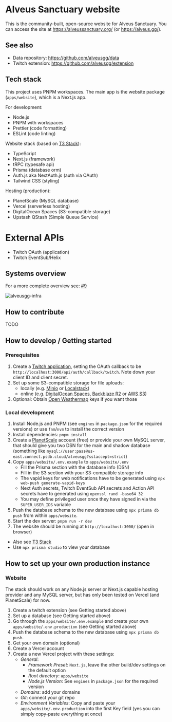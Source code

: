 # Alveus Sanctuary website

This is the community-built, open-source website for Alveus Sanctuary.
You can access the site at https://alveussanctuary.org/ (or https://alveus.gg/).

## See also

- Data repository: https://github.com/alveusgg/data
- Twitch extension: https://github.com/alveusgg/extension

## Tech stack

This project uses PNPM workspaces. The main app is the website package (`apps/website`), which is a Next.js app.

For development:

- Node.js
- PNPM with workspaces
- Prettier (code formatting)
- ESLint (code linting)

Website stack (based on [T3 Stack](https://create.t3.gg/)):

- TypeScript
- Next.js (framework)
- tRPC (typesafe api)
- Prisma (database orm)
- Auth.js aka NextAuth.js (auth via OAuth)
- Tailwind CSS (styling)

Hosting (production):

- PlanetScale (MySQL database)
- Vercel (serverless hosting)
- DigitalOcean Spaces (S3-compatible storage)
- Upstash QStash (Simple Queue Service)

# External APIs

- Twitch OAuth (application)
- Twitch EventSub/Helix

## Systems overview

For a more complete overview see: [#9](https://github.com/alveusgg/alveusgg/issues/9)

![alveusgg-infra](https://user-images.githubusercontent.com/684458/217618231-6fb9078d-8d77-4c64-9b92-c2ebe8e58c3c.png)

## How to contribute

TODO

## How to develop / Getting started

### Prerequisites

1. Create a [Twitch application](https://dev.twitch.tv/console/apps/create), setting the OAuth callback to be `http://localhost:3000/api/auth/callback/twitch`. Note down your client ID and client secret.
2. Set up some S3-compatible storage for file uploads:
   - locally (e.g. [Minio](https://min.io/) or [Localstack](https://localstack.cloud/))
   - online (e.g. [DigitalOcean Spaces](https://www.digitalocean.com/products/spaces/), [Backblaze R2](https://www.backblaze.com/b2/cloud-storage.html) or [AWS S3](https://aws.amazon.com/s3/))
3. Optional: Obtain [Open Weathermap](https://openweathermap.org/api) keys if you want those

### Local development

1. Install Node.js and PNPM (see `engines` in `package.json` for the required versions) or use `fnm`/`nvm` to install the correct version
2. Install dependencies: `pnpm install`
3. Create a [PlanetScale](https://planetscale.com/) account (free) or provide your own MySQL server, that should give you two DSN for the main and shadow database (something like `mysql://user:pass@us-east.connect.psdb.cloud/alveusgg?sslaccept=strict`)
4. Copy `apps/website/.env.example` to `apps/website/.env`
   - Fill the Prisma section with the database info (DSN)
   - Fill in the S3 section with your S3-compatible storage info
   - The vapid keys for web notifications have to be generated using `npx web-push generate-vapid-keys`
   - Next Auth secrets, Twitch EventSub API secrets and Action API secrets have to generated using `openssl rand -base64 32`
   - You may define privileged user once they have signed in via the `SUPER_USER_IDS` variable
5. Push the database schema to the new database using `npx prisma db push` from within `apps/website`.
6. Start the dev server: `pnpm run -r dev`
7. The website should be running at `http://localhost:3000/` (open in browser)

- Also see [T3 Stack](https://create.t3.gg/)
- Use `npx prisma studio` to view your database

## How to set up your own production instance

### Website

The stack should work on any Node.js server or Next.js capable hosting provider and any MySQL server,
but has only been tested on Vercel (and PlanetScale) for now.

1. Create a twitch extension (see Getting started above)
2. Set up a database (see Getting started above)
3. Go through the `apps/website/.env.example` and create your own `apps/website/.env.production` (see Getting started above)
4. Push the database schema to the new database using `npx prisma db push`.
5. Get your own domain (optional)
6. Create a Vercel account
7. Create a new Vercel project with these settings:
   - _General_:
     - _Framework Preset_: `Next.js`, leave the other build/dev settings on the default option
     - _Root directory_: `apps/website`
     - _Node.js Version_: See `engines` in `package.json` for the required version
   - _Domains_: add your domains
   - _Git_: connect your git repo
   - _Environment Variables_: Copy and paste your `apps/website/.env.production` into the first Key field (yes you can simply copy-paste everything at once)
